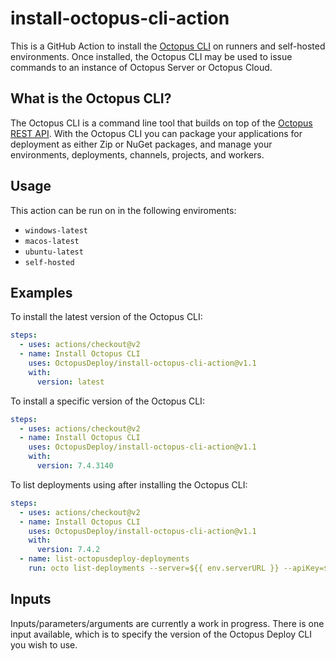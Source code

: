 # install-octopus-cli-action

This is a GitHub Action to install the [Octopus CLI](https://octopus.com/docs/octopus-rest-api/octopus-cli) on runners and self-hosted environments. Once installed, the Octopus CLI may be used to issue commands to an instance of Octopus Server or Octopus Cloud.

## What is the Octopus CLI?

The Octopus CLI is a command line tool that builds on top of the [Octopus REST API](https://octopus.com/docs/octopus-rest-api). With the Octopus CLI you can package your applications for deployment as either Zip or NuGet packages, and manage your environments, deployments, channels, projects, and workers.

## Usage

This action can be run on in the following enviroments:

* `windows-latest`
* `macos-latest`
* `ubuntu-latest`
* `self-hosted`

## Examples

To install the latest version of the Octopus CLI:

```yml
steps:
  - uses: actions/checkout@v2
  - name: Install Octopus CLI
    uses: OctopusDeploy/install-octopus-cli-action@v1.1
    with:
      version: latest
```

To install a specific version of the Octopus CLI:

```yml
steps:
  - uses: actions/checkout@v2
  - name: Install Octopus CLI
    uses: OctopusDeploy/install-octopus-cli-action@v1.1
    with:
      version: 7.4.3140
```

To list deployments using after installing the Octopus CLI:

```yml
steps:
  - uses: actions/checkout@v2
  - name: Install Octopus CLI
    uses: OctopusDeploy/install-octopus-cli-action@v1.1
    with:
      version: 7.4.2
  - name: list-octopusdeploy-deployments
    run: octo list-deployments --server=${{ env.serverURL }} --apiKey=${{ secrets.apiKey }}
```

## Inputs

Inputs/parameters/arguments are currently a work in progress. There is one input available, which is to specify the version of the Octopus Deploy CLI you wish to use.
